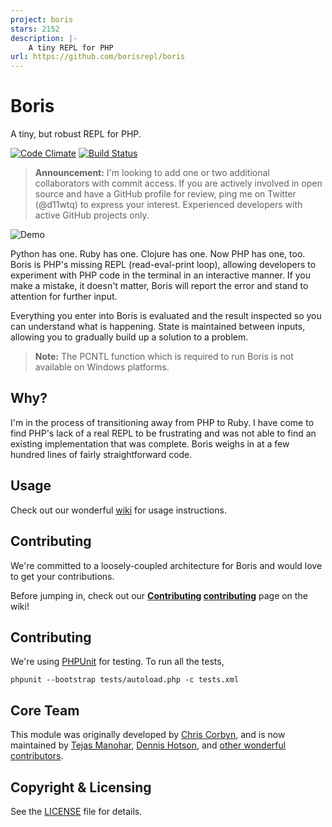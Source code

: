 ```yaml
---
project: boris
stars: 2152
description: |-
    A tiny REPL for PHP
url: https://github.com/borisrepl/boris
---
```


# Boris

A tiny, but robust REPL for PHP.

[![Code Climate](https://codeclimate.com/github/borisrepl/boris/badges/gpa.svg)](https://codeclimate.com/github/borisrepl/boris)
[![Build Status](https://travis-ci.org/borisrepl/boris.svg?branch=master)](https://travis-ci.org/borisrepl/boris)


> **Announcement:** I'm looking to add one or two additional collaborators with
> commit access. If you are actively involved in open source and have a GitHub
> profile for review, ping me on Twitter (@d11wtq) to express your interest.
> Experienced developers with active GitHub projects only.

![Demo](http://dl.dropbox.com/u/508607/BorisDemo-v4.gif "Quick Demo")

Python has one. Ruby has one. Clojure has one. Now PHP has one, too. Boris is
PHP's missing REPL (read-eval-print loop), allowing developers to experiment
with PHP code in the terminal in an interactive manner.  If you make a mistake,
it doesn't matter, Boris will report the error and stand to attention for
further input.

Everything you enter into Boris is evaluated and the result inspected so you
can understand what is happening.  State is maintained between inputs, allowing
you to gradually build up a solution to a problem.

> __Note:__ The PCNTL function which is required to run Boris is not available on Windows platforms.

## Why?

I'm in the process of transitioning away from PHP to Ruby.  I have come to find
PHP's lack of a real REPL to be frustrating and was not able to find an existing
implementation that was complete.  Boris weighs in at a few hundred lines of
fairly straightforward code.


## Usage

Check out our wonderful [wiki] for usage instructions.


## Contributing

We're committed to a loosely-coupled architecture for Boris and would love to get your contributions.

Before jumping in, check out our **[Contributing] [contributing]** page on the wiki!

## Contributing

We're using [PHPUnit](https://phpunit.de/) for testing. To run all the tests,

    phpunit --bootstrap tests/autoload.php -c tests.xml

## Core Team

This module was originally developed by [Chris Corbyn](https://github.com/d11wtq), and is now maintained by [Tejas Manohar](https://github.com/tejasmanohar), [Dennis Hotson](https://github.com/dhotson), and [other wonderful contributors](https://github.com/borisrepl/boris/graphs/contributors).

## Copyright & Licensing

See the [LICENSE] file for details.

[LICENSE]: https://github.com/borisrepl/boris/blob/master/LICENSE
[wiki]: https://github.com/borisrepl/boris/wiki
[contributing]: https://github.com/borisrepl/boris/blob/master/CONTRIBUTING.md
[Chris Corbyn]: https://github.com/borisrepl


